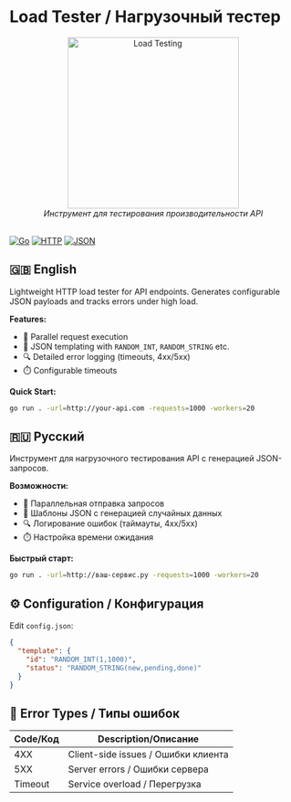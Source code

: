 # Load Tester / Нагрузочный тестер
<div align="center">
  <img src="https://cdn-icons-png.freepik.com/512/18047/18047039.png?ga=GA1.1.1943782784.1755027723" alt="Load Testing" width="300">
  <br>
  <em>Инструмент для тестирования производительности API</em>
</div>

<br>

[![Go](https://img.shields.io/badge/Go-1.20+-blue.svg)](https://golang.org/)
[![HTTP](https://img.shields.io/badge/Protocol-HTTP-orange.svg)](https://developer.mozilla.org/en-US/docs/Web/HTTP)
[![JSON](https://img.shields.io/badge/Data-JSON-yellow.svg)](https://www.json.org/)

## 🇬🇧 English

Lightweight HTTP load tester for API endpoints. Generates configurable JSON payloads and tracks errors under high load.

**Features:**
- 🚀 Parallel request execution
- 📝 JSON templating with `RANDOM_INT`, `RANDOM_STRING` etc.
- 🔍 Detailed error logging (timeouts, 4xx/5xx)
- ⏱️ Configurable timeouts

**Quick Start:**
```bash
go run . -url=http://your-api.com -requests=1000 -workers=20
```


## 🇷🇺 Русский

Инструмент для нагрузочного тестирования API с генерацией JSON-запросов.

**Возможности:**
- 🚀 Параллельная отправка запросов
- 📝 Шаблоны JSON с генерацией случайных данных
- 🔍 Логирование ошибок (таймауты, 4xx/5xx)
- ⏱️ Настройка времени ожидания

**Быстрый старт:**
```bash
go run . -url=http://ваш-сервис.ру -requests=1000 -workers=20
```

## ⚙️ Configuration / Конфигурация

Edit `config.json`:
```json
{
  "template": {
    "id": "RANDOM_INT(1,1000)",
    "status": "RANDOM_STRING(new,pending,done)"
  }
}
```

## 🔴 Error Types / Типы ошибок

| Code/Код | Description/Описание          |
|----------|-------------------------------|
| 4XX      | Client-side issues / Ошибки клиента |
| 5XX      | Server errors / Ошибки сервера |
| Timeout  | Service overload / Перегрузка |

